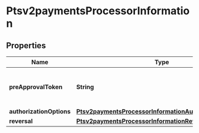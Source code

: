 
# Ptsv2paymentsProcessorInformation

## Properties
Name | Type | Description | Notes
------------ | ------------- | ------------- | -------------
**preApprovalToken** | **String** | Token received in original session service. |  [optional]
**authorizationOptions** | [**Ptsv2paymentsProcessorInformationAuthorizationOptions**](Ptsv2paymentsProcessorInformationAuthorizationOptions.md) |  |  [optional]
**reversal** | [**Ptsv2paymentsProcessorInformationReversal**](Ptsv2paymentsProcessorInformationReversal.md) |  |  [optional]



